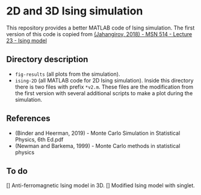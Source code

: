 # 2D and 3D Ising simulation

This repository provides a better MATLAB code of Ising simulation. 
The first version of this code is copied from 
[(Jahangirov, 2018) - MSN 514 - Lecture 23 - Ising model](https://www.youtube.com/watch?v=nnw0Xlbj3JM)

## Directory description
- `fig-results` (all plots from the simulation).
- `ising-2D` (all MATLAB code for 2D Ising simulation). Inside this directory there is two files with prefix `*v2.m`. These files are the modification from the first version with several additional scripts to make a plot during the simulation.

## References
- (Binder and Heerman, 2019) - Monte Carlo Simulation in Statistical Physics, 6th Ed.pdf
- (Newman and Barkema, 1999) - Monte Carlo methods in statistical physics

## To do 
[] Anti-ferromagnetic Ising model in 3D.
[] Modified Ising model with singlet. 
